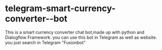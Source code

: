 # telegram-smart-currency-converter--bot
This is  a smart currency converter chat bot,made up with python and Dialogflow Framework.
you can use this bot in Telegram as well as website.
you just search in Telegram "Fusionbot"
